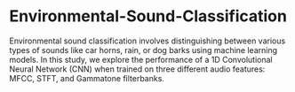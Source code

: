 # Environmental-Sound-Classification

Environmental sound classification involves distinguishing between various types of sounds like car horns, rain, or dog barks using machine learning models. In this study, we explore the performance of a 1D Convolutional Neural Network (CNN) when trained on three different audio features: MFCC, STFT, and Gammatone filterbanks.
